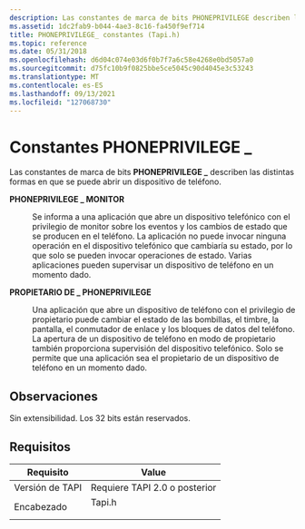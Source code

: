 ```yaml
---
description: Las constantes de marca de bits PHONEPRIVILEGE describen las distintas formas en que se puede abrir \_ un dispositivo de teléfono.
ms.assetid: 1dc2fab9-b044-4ae3-8c16-fa450f9ef714
title: PHONEPRIVILEGE_ constantes (Tapi.h)
ms.topic: reference
ms.date: 05/31/2018
ms.openlocfilehash: d6d04c074e03d6f0b7f7a6c58e4268e0bd5057a0
ms.sourcegitcommit: d75fc10b9f0825bbe5ce5045c90d4045e3c53243
ms.translationtype: MT
ms.contentlocale: es-ES
ms.lasthandoff: 09/13/2021
ms.locfileid: "127068730"
---
```

# <a name="phoneprivilege_-constants"></a>Constantes PHONEPRIVILEGE \_

Las constantes de marca de bits **PHONEPRIVILEGE \_** describen las distintas formas en que se puede abrir un dispositivo de teléfono.

<dl> <dt>

<span id="PHONEPRIVILEGE_MONITOR"></span><span id="phoneprivilege_monitor"></span>**PHONEPRIVILEGE \_ MONITOR**
</dt> <dd> <dl> <dt>



Se informa a una aplicación que abre un dispositivo telefónico con el privilegio de monitor sobre los eventos y los cambios de estado que se producen en el teléfono. La aplicación no puede invocar ninguna operación en el dispositivo telefónico que cambiaría su estado, por lo que solo se pueden invocar operaciones de estado. Varias aplicaciones pueden supervisar un dispositivo de teléfono en un momento dado.


</dt> </dl> </dd> <dt>

<span id="PHONEPRIVILEGE_OWNER"></span><span id="phoneprivilege_owner"></span>**PROPIETARIO DE \_ PHONEPRIVILEGE**
</dt> <dd> <dl> <dt>



Una aplicación que abre un dispositivo de teléfono con el privilegio de propietario puede cambiar el estado de las bombillas, el timbre, la pantalla, el conmutador de enlace y los bloques de datos del teléfono. La apertura de un dispositivo de teléfono en modo de propietario también proporciona supervisión del dispositivo telefónico. Solo se permite que una aplicación sea el propietario de un dispositivo de teléfono en un momento dado.


</dt> </dl> </dd> </dl>

## <a name="remarks"></a>Observaciones

Sin extensibilidad. Los 32 bits están reservados.

## <a name="requirements"></a>Requisitos



| Requisito | Value |
|-------------------------|-----------------------------------------------------------------------------------|
| Versión de TAPI<br/> | Requiere TAPI 2.0 o posterior<br/>                                             |
| Encabezado<br/>       | <dl> <dt>Tapi.h</dt> </dl> |



 

 




